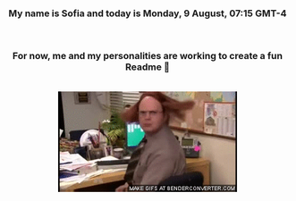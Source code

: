 


<div align="center">
<h3 >My name is Sofia and today is Monday, 9 August, 07:15 GMT-4</h3><br>
<h3 >For now, me and my personalities are working to create a fun Readme 👋
</h3><br>
<img src='img/dwight.gif' alt='working...'/>
</div>
